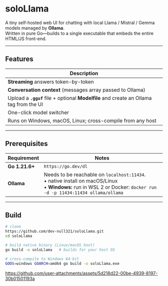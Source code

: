 # soloLlama

A tiny self-hosted web UI for chatting with local Llama / Mistral / Gemma models managed by **Ollama**.  
Written in pure Go—builds to a single executable that embeds the entire HTML/JS front-end.

---

## Features

| Description |
|-------------|
| **Streaming** answers token-by-token |
| **Conversation context** (messages array passed to Ollama) |
| Upload a **`.gguf`** file + optional **Modelfile** and create an Ollama tag from the UI |
| One-click model switcher |
| Runs on Windows, macOS, Linux; cross-compile from any host |


---

## Prerequisites

| Requirement | Notes |
|-------------|-------|
| **Go 1.21.6+** | `https://go.dev/dl` |
| **Ollama**  | Needs to be reachable on `localhost:11434`.<br>• native install on macOS/Linux<br>• **Windows:** run in WSL 2 or Docker: `docker run -d -p 11434:11434 ollama/ollama` |

---

## Build

```bash
# clone
https://github.com/dev-null321/soloLlama.git
cd soloLlama

# build native binary (Linux/macOS host)
go build -o soloLlama   # builds for your host OS

# cross-compile to Windows 64-bit
GOOS=windows GOARCH=amd64 go build -o soloLlama.exe
```

https://github.com/user-attachments/assets/5d218d22-00be-4939-8197-30b01501193a
